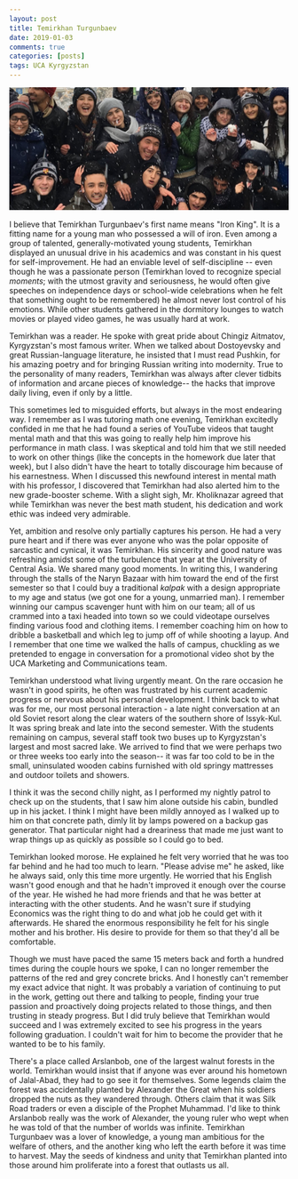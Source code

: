 ```yaml
---
layout: post
title: Temirkhan Turgunbaev
date: 2019-01-03
comments: true
categories: [posts]
tags: UCA Kyrgyzstan
---
```


<img src="/img/temirkhan.JPG">  


I believe that Temirkhan Turgunbaev's first name means "Iron King". It is a fitting name for a young man who possessed a will of iron. Even among a group of talented, generally-motivated young students, Temirkhan displayed an unusual drive in his academics and was constant in his quest for self-improvement. He had an enviable level of self-discipline -- even though he was a passionate person (Temirkhan loved to recognize special *moments*; with the utmost gravity and seriousness, he would often give speeches on independence days or school-wide celebrations when he felt that something ought to be remembered) he almost never lost control of his emotions. While other students gathered in the dormitory lounges to watch movies or played video games, he was usually hard at work.

Temirkhan was a reader. He spoke with great pride about Chingiz Aitmatov, Kyrgyzstan's most famous writer. When we talked about Dostoyevsky and great Russian-language literature, he insisted that I must read Pushkin, for his amazing poetry and for bringing Russian writing into modernity. True to the personality of many readers, Temirkhan was always after clever tidbits of information and arcane pieces of knowledge-- the hacks that improve daily living, even if only by a little.

This sometimes led to misguided efforts, but always in the most endearing way. I remember as I was tutoring math one evening, Temirkhan excitedly confided in me that he had found a series of YouTube videos that taught mental math and that this was going to really help him improve his performance in math class. I was skeptical and told him that we still needed to work on other things (like the concepts in the homework due later that week), but I also didn't have the heart to totally discourage him because of his earnestness. When I discussed this newfound interest in mental math with his professor, I discovered that Temirkhan had also alerted him to the new grade-booster scheme. With a slight sigh, Mr. Kholiknazar agreed that while Temirkhan was never the best math student, his dedication and work ethic was indeed very admirable.

Yet, ambition and resolve only partially captures his person. He had a very pure heart and if there was ever anyone who was the polar opposite of sarcastic and cynical, it was Temirkhan. His sincerity and good nature was refreshing amidst some of the turbulence that year at the University of Central Asia. We shared many good moments. In writing this, I wandering through the stalls of the Naryn Bazaar with him toward the end of the first semester so that I could buy a traditional *kalpak* with a design appropriate to my age and status (we got one for a young, unmarried man). I remember winning our campus scavenger hunt with him on our team; all of us crammed into a taxi headed into  town so we could videotape ourselves finding various food and clothing items. I remember coaching him on how to dribble a basketball and which leg to jump off of while shooting a layup. And I remember that one time we walked the halls of campus, chuckling as we pretended to engage in conversation for a promotional video shot by the UCA Marketing and Communications team.

Temirkhan understood what living urgently meant. On the rare occasion he wasn't in good spirits, he often was frustrated by his current academic progress or nervous about his personal development. I think back to what was for me, our most personal interaction - a late night conversation at an old Soviet resort along the clear waters of the southern shore of Issyk-Kul. It was spring break and late into the second semester. With the students remaining on campus, several staff took two buses up to Kyrgyzstan's largest and most sacred lake. We arrived to find that we were perhaps two or three weeks too early into the season-- it was far too cold to be in the small, uninsulated wooden cabins furnished with old springy mattresses and outdoor toilets and showers.

I think it was the second chilly night, as I performed my nightly patrol to check up on the students, that I saw him alone outside his cabin, bundled up in his jacket. I think I might have been mildly annoyed as I walked up to him on that concrete path, dimly lit by lamps powered on a backup gas generator. That particular night had a dreariness that made me just want to wrap things up as quickly as possible so I could go to bed.

Temirkhan looked morose. He explained he felt very worried that he was too far behind and he had too much to learn. "Please advise me" he asked, like he always said, only this time more urgently. He worried that his English wasn't good enough and that he hadn't improved it enough over the course of the year. He wished he had more friends and that he was better at interacting with the other students. And he wasn't sure if studying Economics was the right thing to do and what job he could get with it afterwards. He shared the enormous responsibility he felt for his single mother and his brother. His desire to provide for them so that they'd all be comfortable.

Though we must have paced the same 15 meters back and forth a hundred times during the couple hours we spoke, I can no longer remember the patterns of the red and grey concrete bricks. And I honestly can't remember my exact advice that night. It was probably a variation of continuing to put in the work, getting out there and talking to people, finding your true passion and proactively doing projects related to those things, and then trusting in steady progress. But I did truly believe that Temirkhan would succeed and I was extremely excited to see his progress in the years following graduation. I couldn't wait for him to become the provider that he wanted to be to his family.

There's a place called Arslanbob, one of the largest walnut forests in the world. Temirkhan would insist that if anyone was ever around his hometown of Jalal-Abad, they had to go see it for themselves. Some legends claim the forest was accidentally planted by Alexander the Great when his soldiers dropped the nuts as they wandered through. Others claim that it was Silk Road traders or even a disciple of the Prophet Muhammad. I'd like to think Arslanbob really was the work of Alexander, the young ruler who wept when he was told of that the number of worlds was infinite. Temirkhan Turgunbaev was a lover of knowledge, a young man ambitious for the welfare of others, and the another king who left the earth before it was time to harvest. May the seeds of kindness and unity that Temirkhan planted into those around him proliferate into a forest that outlasts us all.
